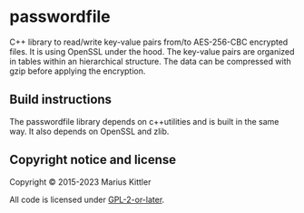 # passwordfile
C++ library to read/write key-value pairs from/to AES-256-CBC encrypted files.
It is using OpenSSL under the hood. The key-value pairs are organized in tables
within an hierarchical structure. The data can be compressed with gzip before
applying the encryption.

## Build instructions
The passwordfile library depends on c++utilities and is built in the same way.
It also depends on OpenSSL and zlib.

## Copyright notice and license
Copyright © 2015-2023 Marius Kittler

All code is licensed under [GPL-2-or-later](LICENSE).
